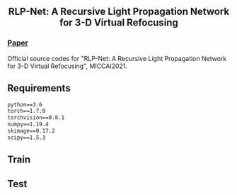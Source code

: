 <h2 align="center">RLP-Net: A Recursive Light Propagation Network for 3-D Virtual Refocusing</h2>

### [Paper]()
Official source codes for "RLP-Net: A Recursive Light Propagation Network for 3-D Virtual Refocusing", MICCAI2021.


## Requirements
```markdown
python==3.6
torch==1.7.0
torchvision==0.8.1
numpy==1.19.4
skimage==0.17.2
scipy==1.5.3
```

## Train

## Test

